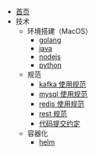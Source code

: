 - [首页](/)
- 技术
  - 环境搭建（MacOS）
    - [golang](/tech/env/golang.md)
    - [java](/tech/env/java.md)
    - [nodejs](/tech/env/nodejs.md)
    - [python](/tech/env/python.md)
  - 规范
    - [kafka 使用规范](/tech/guideline/kafka.md)
    - [mysql 使用规范](/tech/guideline/mysql.md)
    - [redis 使用规范](/tech/guideline/redis.md)
    - [rest 规范](/tech/guideline/rest.md)
    - [代码提交约定](/tech/guideline/commit.md)
  - 容器化
    - [helm](/tech/k8s/helm.md)
